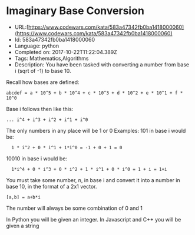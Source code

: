 # Imaginary Base Conversion

 - URL:[https://www.codewars.com/kata/583a47342fb0ba1418000060](https://www.codewars.com/kata/583a47342fb0ba1418000060)
 - Id: 583a47342fb0ba1418000060
 - Language: python
 - Completed on: 2017-10-22T11:22:04.389Z
 - Tags: Mathematics,Algorithms
 - Description:
You have been tasked with converting a number from base i (sqrt of -1) to base 10. 

Recall how bases are defined: 

    abcdef = a * 10^5 + b * 10^4 + c * 10^3 + d * 10^2 + e * 10^1 + f * 10^0

Base i follows then like this:

    ... i^4 + i^3 + i^2 + i^1 + i^0

The only numbers in any place will be 1 or 0
Examples:
  101 in base i would be:
    
      1 * i^2 + 0 * i^1 + 1*i^0 = -1 + 0 + 1 = 0
      
  10010 in base i would be:
    
      1*i^4 + 0 * i^3 + 0 * i^2 + 1 * i^1 + 0 * i^0 = 1 + i = 1+i

You must take some number, n, in base i and convert it into a number in base 10, in the format of a 2x1 vector.

    [a,b] = a+b*i
    
The number will always be some combination of 0 and 1

In Python you will be given an integer.
In Javascript and C++ you will be given a string
